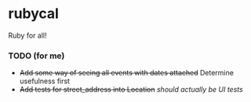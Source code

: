 # rubycal
Ruby for all!

### TODO (for me)
* ~~Add some way of seeing all events with dates attached~~ Determine usefulness first
* ~~Add tests for street_address into Location~~ _should actually be UI tests_